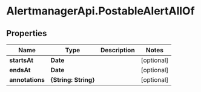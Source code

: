 # AlertmanagerApi.PostableAlertAllOf

## Properties

Name | Type | Description | Notes
------------ | ------------- | ------------- | -------------
**startsAt** | **Date** |  | [optional] 
**endsAt** | **Date** |  | [optional] 
**annotations** | **{String: String}** |  | [optional] 


